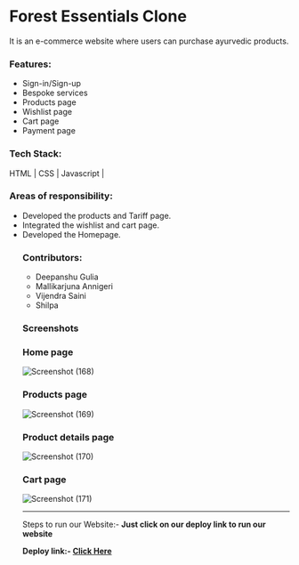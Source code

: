 <h1>Forest Essentials Clone</h1>
It is an e-commerce website where users can purchase ayurvedic products.
<h3>Features:</h3>
<ul>
<li>Sign-in/Sign-up</li>
<li>Bespoke services</li>
<li>Products page</li>
  <li>Wishlist page</li>
  <li>Cart page</li>
  <li>Payment page</li>
</ul>
<h3>Tech Stack:</h3>
HTML | CSS | Javascript | 

<h3>Areas of responsibility:</h3>
<ul>
<li>Developed the products and Tariff page. </li>
<li>Integrated the wishlist and cart page. </li>
<li>Developed the Homepage.</li>
 <h3>Contributors:</h3>
  <ul>
    <li>Deepanshu Gulia</li>
    <li>Mallikarjuna Annigeri</li>
    <li>Vijendra Saini</li>
    <li>Shilpa</li>
  </ul>
 <h3>Screenshots</h3>
  
  <h3>Home page</h3>
  
  
![Screenshot (168)](https://user-images.githubusercontent.com/95843451/158729913-5fd065c6-dfc2-496f-93ed-b48b568fe764.png)
  
  
  <h3>Products page</h3>
  
  
![Screenshot (169)](https://user-images.githubusercontent.com/95843451/158729955-9ce31eaa-a4dc-4b59-8668-5dfdd707b2e9.png)
  
  
  <h3>Product details page</h3>
  
  
![Screenshot (170)](https://user-images.githubusercontent.com/95843451/158730011-71d69427-4fe3-4494-9113-c11cd0ffb14c.png)
  
  
  <h3>Cart page</h3>
  
  
![Screenshot (171)](https://user-images.githubusercontent.com/95843451/158730046-e78fdc37-fd9d-4de4-bf2b-17f0a4a2960d.png)


<hr/>

<p>Steps to run our Website:- <strong>Just click on our deploy link to run our website</strong?</p>
  <p>Deploy link:- <a href="https://festive-golick-9141f1.netlify.app/">Click Here</a></p>
  
<br/>
  
  




<!-- # forestessentialsindia
Clone of forest essentials india ecommerce website
##Technologies Used:
-HTML
-CSS
-Github
-Media query
-DOM
 -->
